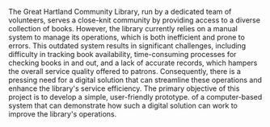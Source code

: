 The Great Hartland Community Library, run by a dedicated team of volunteers, serves a close-knit community by providing access to a diverse collection of books. However, the library currently relies on a manual system to manage its operations, which is both inefficient and prone to errors. This outdated system results in significant challenges, including difficulty in tracking book availability, time-consuming processes for checking books in and out, and a lack of accurate records, which hampers the overall service quality offered to patrons. Consequently, there is a pressing need for a digital solution that can streamline these operations and enhance the library's service efficiency. The primary objective of this project is to develop a simple, user-friendly prototype. of a computer-based system that can demonstrate how such a digital solution can work to improve the library's operations.

